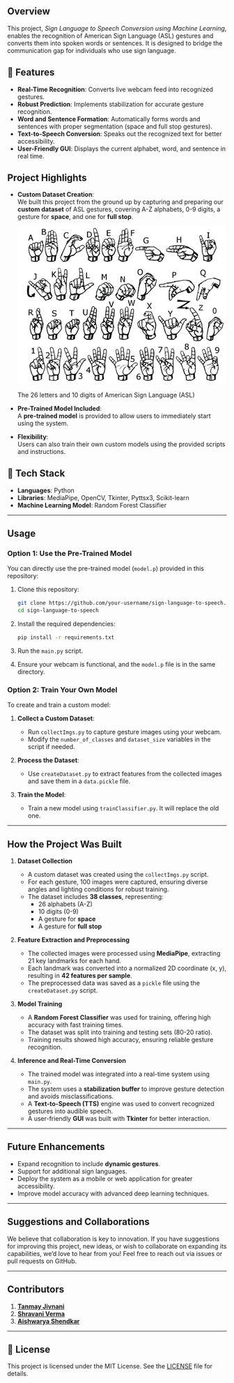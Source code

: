 ## **Overview**  
This project, *Sign Language to Speech Conversion using Machine Learning*, enables the recognition of American Sign Language (ASL) gestures and converts them into spoken words or sentences. It is designed to bridge the communication gap for individuals who use sign language.  

## 🎯 Features

- **Real-Time Recognition**: Converts live webcam feed into recognized gestures.
- **Robust Prediction**: Implements stabilization for accurate gesture recognition.
- **Word and Sentence Formation**: Automatically forms words and sentences with proper segmentation (space and full stop gestures).
- **Text-to-Speech Conversion**: Speaks out the recognized text for better accessibility.
- **User-Friendly GUI**: Displays the current alphabet, word, and sentence in real time.

## **Project Highlights**  
- **Custom Dataset Creation**:  
  We built this project from the ground up by capturing and preparing our **custom dataset** of ASL gestures, covering A-Z alphabets, 0-9 digits, a gesture for **space**, and one for **full stop**.
  
  ![ASL Characters](The-26-letters-and-10-digits-of-American-Sign-Language-ASL.png)
  
  The 26 letters and 10 digits of American Sign Language (ASL)
- **Pre-Trained Model Included**:  
  A **pre-trained model** is provided to allow users to immediately start using the system.  
- **Flexibility**:  
  Users can also train their own custom models using the provided scripts and instructions.

## 🔧 Tech Stack
- **Languages**: Python
- **Libraries**: MediaPipe, OpenCV, Tkinter, Pyttsx3, Scikit-learn
- **Machine Learning Model**: Random Forest Classifier

---

## **Usage**  
### **Option 1: Use the Pre-Trained Model**  
You can directly use the pre-trained model (`model.p`) provided in this repository:  
1. Clone this repository:
   ```bash
   git clone https://github.com/your-username/sign-language-to-speech.git
   cd sign-language-to-speech
   ```

2. Install the required dependencies:
   ```bash
   pip install -r requirements.txt
   ```
3. Run the `main.py` script.  
4. Ensure your webcam is functional, and the `model.p` file is in the same directory.  

### **Option 2: Train Your Own Model**  
To create and train a custom model:  
1. **Collect a Custom Dataset**:  
   - Run `collectImgs.py` to capture gesture images using your webcam.  
   - Modify the `number_of_classes` and `dataset_size` variables in the script if needed.  

2. **Process the Dataset**:  
   - Use `createDataset.py` to extract features from the collected images and save them in a `data.pickle` file.  

3. **Train the Model**:  
   - Train a new model using `trainClassifier.py`. It will replace the old one.

---

## **How the Project Was Built**  
1. **Dataset Collection**  
   - A custom dataset was created using the `collectImgs.py` script.  
   - For each gesture, 100 images were captured, ensuring diverse angles and lighting conditions for robust training.  
   - The dataset includes **38 classes**, representing:  
     - 26 alphabets (A-Z)  
     - 10 digits (0-9)  
     - A gesture for **space**  
     - A gesture for **full stop**  

2. **Feature Extraction and Preprocessing**  
   - The collected images were processed using **MediaPipe**, extracting 21 key landmarks for each hand.  
   - Each landmark was converted into a normalized 2D coordinate (x, y), resulting in **42 features per sample**.  
   - The preprocessed data was saved as a `pickle` file using the `createDataset.py` script.  

3. **Model Training**  
   - A **Random Forest Classifier** was used for training, offering high accuracy with fast training times.  
   - The dataset was split into training and testing sets (80-20 ratio).  
   - Training results showed high accuracy, ensuring reliable gesture recognition.  

4. **Inference and Real-Time Conversion**  
   - The trained model was integrated into a real-time system using `main.py`.  
   - The system uses a **stabilization buffer** to improve gesture detection and avoids misclassifications.  
   - A **Text-to-Speech (TTS)** engine was used to convert recognized gestures into audible speech.  
   - A user-friendly **GUI** was built with **Tkinter** for better interaction.

---

## **Future Enhancements**  
- Expand recognition to include **dynamic gestures**.  
- Support for additional sign languages.  
- Deploy the system as a mobile or web application for greater accessibility.
- Improve model accuracy with advanced deep learning techniques.

---

## **Suggestions and Collaborations**  
We believe that collaboration is key to innovation. If you have suggestions for improving this project, new ideas, or wish to collaborate on expanding its capabilities, we’d love to hear from you! Feel free to reach out via issues or pull requests on GitHub.

---

## **Contributors**  
1. **[Tanmay Jivnani](https://github.com/tanmayJivnani)**
2. **[Shravani Verma](https://github.com/Shravknowscoding)**
3. **[Aishwarya Shendkar](https://github.com/aishwaryaa2603)**

---

## 📝 License

This project is licensed under the MIT License. See the [LICENSE](LICENSE) file for details.
